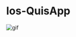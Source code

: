 # Ios-QuisApp
![gif](https://user-images.githubusercontent.com/14048235/44422932-d3bbe880-a5ae-11e8-9944-9bf912d30010.gif)
